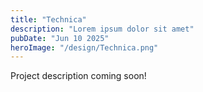 ```yaml
---
title: "Technica"
description: "Lorem ipsum dolor sit amet"
pubDate: "Jun 10 2025"
heroImage: "/design/Technica.png"
---
```


Project description coming soon!

